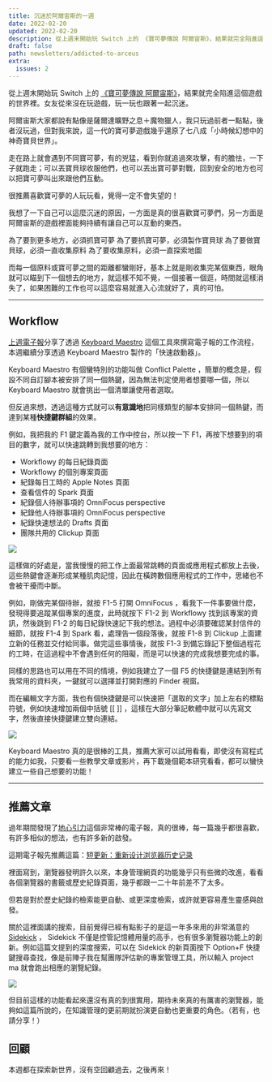 ```yaml
---
title: 沉迷於阿爾宙斯的一週
date: 2022-02-20
updated: 2022-02-20
description: 從上週末開始玩 Switch 上的 《寶可夢傳說 阿爾宙斯》，結果就完全陷進這個遊戲的世界裡。
draft: false
path: newsletters/addicted-to-arceus
extra:
  issues: 2
---
```


從上週末開始玩 Switch 上的 [《寶可夢傳說 阿爾宙斯》](https://www.pokemon.co.jp/ex/legends_arceus/tc/)，結果就完全陷進這個遊戲的世界裡。女友從來沒在玩遊戲，玩一玩也跟著一起沉迷。

阿爾宙斯大家都說有點像是薩爾達曠野之息＋魔物獵人，我只玩過前者一點點，後者沒玩過，但對我來說，這一代的寶可夢遊戲幾乎還原了七八成「小時候幻想中的神奇寶貝世界」。

走在路上就會遇到不同寶可夢，有的兇猛，看到你就追過來攻擊，有的膽怯，一下子就跑走；可以丟寶貝球收服他們，也可以丟出寶可夢對戰，回到安全的地方也可以把寶可夢叫出來跟他們互動。

很推薦喜歡寶可夢的人玩玩看，覺得一定不會失望的！

我想了一下自己可以這麼沉迷的原因，一方面是真的很喜歡寶可夢們，另一方面是阿爾宙斯的遊戲裡面能夠持續有讓自己可以互動的東西。

為了要到更多地方，必須抓寶可夢
為了要抓寶可夢，必須製作寶貝球
為了要做寶貝球，必須一直收集原料
為了要收集原料，必須一直探索地圖

而每一個原料或寶可夢之間的距離都蠻剛好，基本上就是剛收集完某個東西，眼角就可以瞄到下一個想去的地方，就這樣不知不覺，一個接著一個逛，時間就這樣消失了，如果困難的工作也可以這麼容易就進入心流就好了，真的可怕。

<!-- more -->

---

## Workflow

[上週電子報](@/newsletters/1-future-me.md)分享了透過 [Keyboard Maestro](https://www.keyboardmaestro.com/main/) 這個工具來撰寫電子報的工作流程，本週繼續分享透過 Keyboard Maestro 製作的「快速啟動器」。

Keyboard Maestro 有個蠻特別的功能叫做 Conflict Palette ，簡單的概念是，假設不同自訂腳本被安排了同一個熱鍵，因為無法判定使用者想要哪一個，所以 Keyboard Maestro 就會挑出一個清單讓使用者選取。

但反過來想，透過這種方式就可以**有意識地**把同樣類型的腳本安排同一個熱鍵，而達到某種**快捷鍵群組**的效果。

例如，我把我的 F1 鍵定義為我的工作中控台，所以按一下 F1，再按下想要到的項目的數字，就可以快速跳轉到我想要的地方：

- Workflowy 的每日紀錄頁面
- Workflowy 的個別專案頁面
- 紀錄每日工時的 Apple Notes 頁面
- 查看信件的 Spark 頁面
- 紀錄個人待辦事項的 OmniFocus perspective
- 紀錄他人待辦事項的 OmniFocus perspective
- 紀錄快速想法的 Drafts 頁面
- 團隊共用的 Clickup 頁面

![](https://pinchlime-screenshots.s3.ap-northeast-1.amazonaws.com/keyboard-maestro-f1-dashboard_73ePhc.webp)

這樣做的好處是，當我慢慢的把工作上面最常跳轉的頁面或應用程式都放上去後，這些熱鍵會逐漸形成某種肌肉記憶，因此在橫跨數個應用程式的工作中，思緒也不會被干擾而中斷。

例如，剛做完某個待辦，就按 F1-5 打開 OmniFocus ，看我下一件事要做什麼，發現得要追蹤某個專案的進度，此時就按下 F1-2 到 Workflowy 找到該專案的資訊，然後跳到 F1-2 的每日紀錄快速記下我的想法。過程中必須要確認某封信件的細節，就按 F1-4 到 Spark 看，處理告一個段落後，就按 F1-8 到 Clickup 上面建立新的任務並交付給同事。做完這些事情後，就按 F1-3 到備忘錄記下整個過程花的工時，在這過程中不會遇到任何的阻礙，而是可以快速的完成我想要完成的事。

同樣的思路也可以用在不同的情境，例如我建立了一個 F5 的快捷鍵是連結到所有我常用的資料夾，一鍵就可以選擇並打開對應的 Finder 視窗。

而在編輯文字方面，我也有個快捷鍵是可以快速把「選取的文字」加上左右的標點符號，例如快速增加兩個中括號 [[ ]] ，這樣在大部分筆記軟體中就可以先寫文字，然後直接快捷鍵建立雙向連結。

![](https://pinchlime-screenshots.s3.ap-northeast-1.amazonaws.com/keyboard-maestro-f1-quickadd_2Pynto.webp)

Keyboard Maestro 真的是很棒的工具，推薦大家可以試用看看，即使沒有寫程式的能力如我，只要看一些教學文章或影片，再下載幾個範本研究看看，都可以蠻快建立一些自己想要的功能！

---

## 推薦文章

過年期間發現了[地心引力](https://walnut.hedwig.pub)這個非常棒的電子報，真的很棒，每一篇幾乎都很喜歡，有許多相似的想法，也有許多新的啟發。

這期電子報先推薦這篇：[短更新：重新设计浏览器历史记录](https://walnut.hedwig.pub/i/duan-geng-xin-zhong-xin-she-ji-liu-lan-qi-li-shi-ji-lu)

裡面寫到，瀏覽器發明許久以來，本身管理網頁的功能幾乎只有些微的改進，看看各個瀏覽器的書籤或歷史紀錄頁面，幾乎都跟一二十年前差不了太多。

但若是對於歷史紀錄的檢索能更自動、或更深度檢索，或許就更容易產生靈感與啟發。

關於這裡面講的搜索，目前覺得已經有點影子的是這一年多來用的非常滿意的 [Sidekick](https://www.meetsidekick.com/) ， Sidekick 不僅是控管記憶體用量的高手，也有很多瀏覽器功能上的創新。例如這篇文提到的深度搜索，可以在 Sidekick 的新頁面按下 Option+F 快捷鍵搜尋查找，像是前陣子我在幫團隊評估新的專案管理工具，所以輸入 project ma 就會跑出相應的瀏覽紀錄。

![](https://pinchlime-screenshots.s3.ap-northeast-1.amazonaws.com/sidekick-quick-search_JMn4K9.webp)

但目前這樣的功能看起來還沒有真的到很實用，期待未來真的有厲害的瀏覽器，能夠如這篇所說的，在知識管理的更前期就扮演更自動也更重要的角色。（若有，也請分享！）


## 回顧

本週都在探索新世界，沒有空回顧過去，之後再來！


